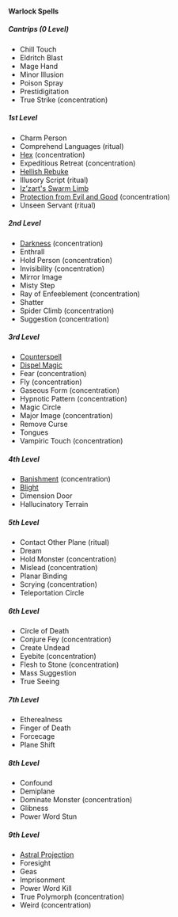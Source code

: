 #### Warlock Spells
<!-- While Warlocks don't have ritual casting by default, the "Book of Ancient Secrets" invocation lets them use ritual spells. So all ritual spells are marked as such. -->

##### Cantrips (0 Level)

- Chill Touch
- Eldritch Blast
- Mage Hand
- Minor Illusion
- Poison Spray
- Prestidigitation
- True Strike (concentration)

##### 1st Level

- Charm Person
- Comprehend Languages (ritual)
- [Hex](#Hex_hex) (concentration)
- Expeditious Retreat (concentration)
- [Hellish Rebuke](#Hellish_Rebuke_hellish_rebuke)
- Illusory Script (ritual)
- [Iz’zart's Swarm Limb](#Izzarts_Swarm_Limb_izzarts_swarm_limb)
- [Protection from Evil and Good](#Protection_from_Evil_and_Good_protection_from_evil_and_good) (concentration)
- Unseen Servant (ritual)

##### 2nd Level

- [Darkness](#Darkness_darkness) (concentration)
- Enthrall
- Hold Person (concentration)
- Invisibility (concentration)
- Mirror Image
- Misty Step
- Ray of Enfeeblement (concentration)
- Shatter
- Spider Climb (concentration)
- Suggestion (concentration)

##### 3rd Level

- [Counterspell](#Counterspell_counterspell)
- [Dispel Magic](#Dispel_Magic_dispel_magic)
- Fear (concentration)
- Fly (concentration)
- Gaseous Form (concentration)
- Hypnotic Pattern (concentration)
- Magic Circle
- Major Image (concentration)
- Remove Curse
- Tongues
- Vampiric Touch (concentration)

##### 4th Level

- [Banishment](#Banishment_banishment) (concentration)
- [Blight](#Blight_blight)
- Dimension Door
- Hallucinatory Terrain

##### 5th Level

- Contact Other Plane (ritual)
- Dream
- Hold Monster (concentration)
- Mislead (concentration)
- Planar Binding
- Scrying (concentration)
- Teleportation Circle

##### 6th Level

- Circle of Death
- Conjure Fey (concentration)
- Create Undead
- Eyebite (concentration)
- Flesh to Stone (concentration)
- Mass Suggestion
- True Seeing

##### 7th Level

- Etherealness
- Finger of Death
- Forcecage
- Plane Shift

##### 8th Level

- Confound
- Demiplane
- Dominate Monster (concentration)
- Glibness
- Power Word Stun

##### 9th Level

- [Astral Projection](#Astral_Projection_astral_projection)
- Foresight
- Geas
- Imprisonment
- Power Word Kill
- True Polymorph (concentration)
- Weird (concentration)
